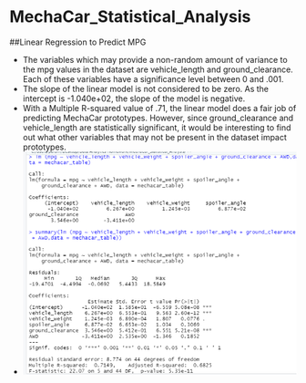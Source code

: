 # MechaCar_Statistical_Analysis
##Linear Regression to Predict MPG
-	The variables which may provide a non-random amount of variance to the mpg values in the dataset are vehicle_length and ground_clearance. Each of these variables have a significance level between 0 and .001.  
-	The slope of the linear model is not considered to be zero. As the intercept is -1.040e+02, the slope of the model is negative. 
-	With a Multiple R-squared value of .71, the linear model does a fair job of predicting MechaCar prototypes. However, since ground_clearance and vehicle_length are statistically significant, it would be interesting to find out what other variables that may not be present in the dataset impact prototypes.  
-	![image1](images/Multiple_Regression_Image.png?raw=true "Title")

